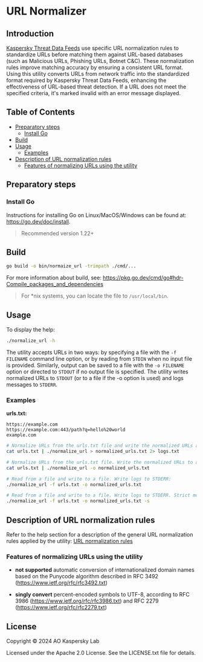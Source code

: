 # URL Normalizer

## Introduction
[Kaspersky Threat Data Feeds](https://support.kaspersky.com/datafeeds/about/13849) use specific URL normalization rules to standardize URLs before matching them against URL-based databases (such as Malicious URLs, Phishing URLs, Botnet C&C). These normalization rules improve matching accuracy by ensuring a consistent URL format. Using this utility converts URLs from network traffic into the standardized format required by Kaspersky Threat Data Feeds, enhancing the effectiveness of URL-based threat detection. If a URL does not meet the specified criteria, it's marked invalid with an error message displayed.

## Table of Contents

  * [Preparatory steps](#preparatory-steps)
    * [Install Go](#install-go)
  * [Build](#build)
  * [Usage](#usage)
    * [Examples](#examples)
  * [Description of URL normalization rules](#description-of-url-normalization-rules)
    * [Features of normalizing URLs using the utility](#features-of-normalizing-urls-using-the-utility)

## Preparatory steps

### Install Go

Instructions for installing Go on Linux/MacOS/Windows can be found at: https://go.dev/doc/install.

> Recommended version 1.22+

## Build

```bash
go build -o bin/normaize_url -trimpath ./cmd/...
```

For more information about build, see: https://pkg.go.dev/cmd/go#hdr-Compile_packages_and_dependencies

> For *nix systems, you can locate the file to `/usr/local/bin`.

## Usage

To display the help:
```bash
./normalize_url -h
```
The utility accepts URLs in two ways: by specifying a file with the `-f FILENAME` command line option, or by reading from `STDIN` when no input file is provided.
Similarly, output can be saved to a file with the `-o FILENAME` option or directed to `STDOUT` if no output file is specified.
The utility writes normalized URLs to `STDOUT` (or to a file if the -o option is used) and logs messages to `STDERR`.

### Examples

**urls.txt:**
```text
https://example.com
https://example.com:443/path?q=hello%20world
example.com
```

```bash
# Normalize URLs from the urls.txt file and write the normalized URLs and logs to separate files:
cat urls.txt | ./normalize_url > normalized_urls.txt 2> logs.txt

# Normalize URLs from the urls.txt file. Write the normalized URLs to a file, and write the logs to STDERR:
cat urls.txt | ./normalize_url -o normalized_urls.txt

# Read from a file and write to a file. Write logs to STDERR:
./normalize_url -f urls.txt -o normalized_urls.txt

# Read from a file and write to a file. Write logs to STDERR. Strict mode: stop normalization if an error occurs:
./normalize_url -f urls.txt -o normalized_urls.txt -s
```
## Description of URL normalization rules
Refer to the help section for a description of the general URL normalization rules applied by the utility: [URL normalization rules](https://tip.kaspersky.com/Help/TIDF/en-US/UrlNormalizationRules.htm)

### Features of normalizing URLs using the utility

- **not supported** automatic conversion of internationalized domain names based on the Punycode algorithm described in RFC 3492 (https://www.ietf.org/rfc/rfc3492.txt)

- **singly convert** percent-encoded symbols to UTF-8, according to RFC 3986 (https://www.ietf.org/rfc/rfc3986.txt) and RFC 2279 (https://www.ietf.org/rfc/rfc2279.txt) 

## License

Copyright © 2024 AO Kaspersky Lab

Licensed under the Apache 2.0 License. See the LICENSE.txt file for details.
